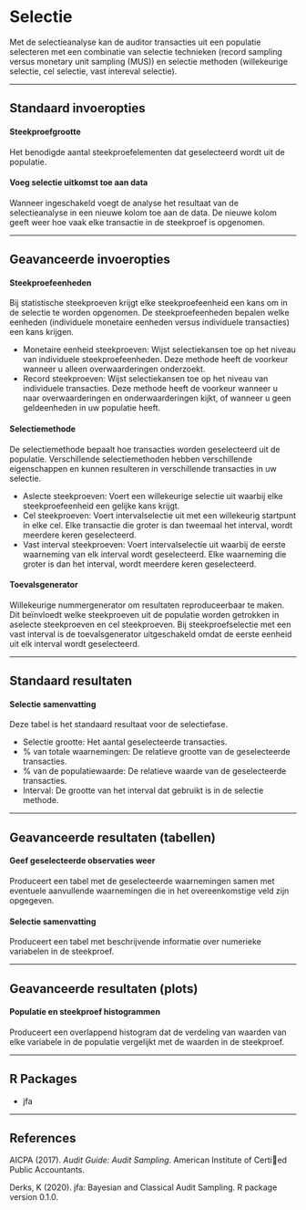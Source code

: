 Selectie
==========================

Met de selectieanalyse kan de auditor transacties uit een populatie selecteren met een combinatie van selectie technieken (record sampling versus monetary unit sampling (MUS)) en selectie methoden (willekeurige selectie, cel selectie, vast intereval selectie).

----

Standaard invoeropties
-------

#### Steekproefgrootte
Het benodigde aantal steekproefelementen dat geselecteerd wordt uit de populatie.

#### Voeg selectie uitkomst toe aan data
Wanneer ingeschakeld voegt de analyse het resultaat van de selectieanalyse in een nieuwe kolom toe aan de data. De nieuwe kolom geeft weer hoe vaak elke transactie in de steekproef is opgenomen.

----

Geavanceerde invoeropties
-------

#### Steekproefeenheden
Bij statistische steekproeven krijgt elke steekproefeenheid een kans om in de selectie te worden opgenomen. De steekproefeenheden bepalen welke eenheden (individuele monetaire eenheden versus individuele transacties) een kans krijgen.

- Monetaire eenheid steekproeven: Wijst selectiekansen toe op het niveau van individuele steekproefeenheden. Deze methode heeft de voorkeur wanneer u alleen overwaarderingen onderzoekt.
- Record steekproeven: Wijst selectiekansen toe op het niveau van individuele transacties. Deze methode heeft de voorkeur wanneer u naar overwaarderingen en onderwaarderingen kijkt, of wanneer u geen geldeenheden in uw populatie heeft.

#### Selectiemethode
De selectiemethode bepaalt hoe transacties worden geselecteerd uit de populatie. Verschillende selectiemethoden hebben verschillende eigenschappen en kunnen resulteren in verschillende transacties in uw selectie.

- Aslecte steekproeven: Voert een willekeurige selectie uit waarbij elke steekproefeenheid een gelijke kans krijgt.
- Cel steekproeven: Voert intervalselectie uit met een willekeurig startpunt in elke cel. Elke transactie die groter is dan tweemaal het interval, wordt meerdere keren geselecteerd.
- Vast interval steekproeven: Voert intervalselectie uit waarbij de eerste waarneming van elk interval wordt geselecteerd. Elke waarneming die groter is dan het interval, wordt meerdere keren geselecteerd.

#### Toevalsgenerator
Willekeurige nummergenerator om resultaten reproduceerbaar te maken. Dit beïnvloedt welke steekproeven uit de populatie worden getrokken in aselecte steekproeven en cel steekproeven. Bij steekproefselectie met een vast interval is de toevalsgenerator uitgeschakeld omdat de eerste eenheid uit elk interval wordt geselecteerd.

----

Standaard resultaten
-------

#### Selectie samenvatting
Deze tabel is het standaard resultaat voor de selectiefase.

- Selectie grootte: Het aantal geselecteerde transacties.
- % van totale waarnemingen: De relatieve grootte van de geselecteerde transacties.
- % van de populatiewaarde: De relatieve waarde van de geselecteerde transacties.
- Interval: De grootte van het interval dat gebruikt is in de selectie methode.

----

Geavanceerde resultaten (tabellen)
-------

#### Geef geselecteerde observaties weer
Produceert een tabel met de geselecteerde waarnemingen samen met eventuele aanvullende waarnemingen die in het overeenkomstige veld zijn opgegeven.

#### Selectie samenvatting
Produceert een tabel met beschrijvende informatie over numerieke variabelen in de steekproef.

----

Geavanceerde resultaten (plots)
-------

#### Populatie en steekproef histogrammen
Produceert een overlappend histogram dat de verdeling van waarden van elke variabele in de populatie vergelijkt met de waarden in de steekproef.

----

R Packages
-------

- jfa

----

References
-------

AICPA (2017). <i>Audit Guide: Audit Sampling</i>. American Institute of Certied Public Accountants.

Derks, K (2020). jfa: Bayesian and Classical Audit Sampling. R package version 0.1.0.